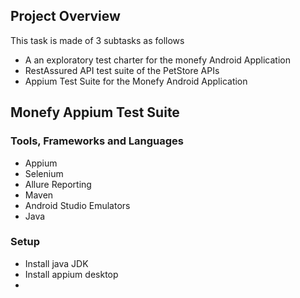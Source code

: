 
## Project Overview
This task is made of 3 subtasks as follows

- A an exploratory test charter for the monefy Android Application
- RestAssured API test suite of the PetStore APIs
- Appium Test Suite for the Monefy Android Application

## Monefy Appium Test Suite
### Tools, Frameworks and Languages
- Appium
- Selenium
- Allure Reporting
- Maven
- Android Studio Emulators
- Java
### Setup
- Install java JDK
- Install appium desktop
- 
